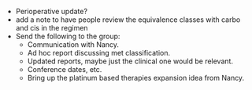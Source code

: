 

- Perioperative update?
- add a note to have people review the equivalence classes with carbo and cis in the regimen
- Send the following to the group:
  - Communication with Nancy.
  - Ad hoc report discussing met classification.
  - Updated reports, maybe just the clinical one would be relevant.
  - Conference dates, etc.
  - Bring up the platinum based therapies expansion idea from Nancy.
